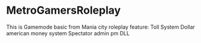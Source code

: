 # MetroGamersRoleplay
This is Gamemode basic from Mania city roleplay 
feature:
Toll System
Dollar american money system
Spectator
admin pm
DLL

